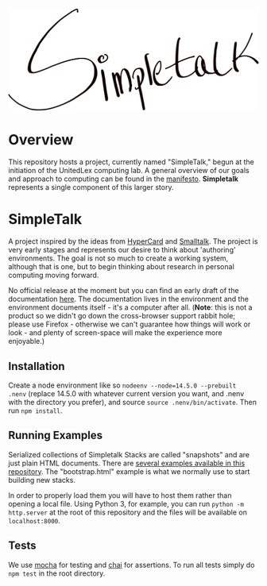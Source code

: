 ![](images/simpletalk-calligraphy1.svg)
# Overview
This repository hosts a project, currently named "SimpleTalk," begun at the initiation of the UnitedLex computing lab. A general overview of our goals and approach to computing can be found in the [manifesto](ComputingManifesto.pdf). __Simpletalk__ represents a single component of this larger story.

# SimpleTalk
A project inspired by the ideas from [HyperCard](https://en.wikipedia.org/wiki/HyperCard) and [Smalltalk](https://en.wikipedia.org/wiki/Smalltalk). The project is very early stages and represents our desire to think about 'authoring' environments. The goal is not so much to create a working system, although that is one, but to begin thinking about research in personal computing moving forward.

No official release at the moment but you can find an early draft of the documentation [here](https://simpletalk.systems/). The documentation lives in the environment and the environment documents itself - it's a computer after all. (**Note**: this is not a product so we didn't go down the cross-browser support rabbit hole; please use Firefox - otherwise we can't guarantee how things will work or look - and plenty of screen-space will make the experience more enjoyable.) 

## Installation

Create a node environment like so `nodeenv --node=14.5.0 --prebuilt  .nenv` (replace 14.5.0 with whatever current version you want, and .nenv with the directory you prefer), and source `source .nenv/bin/activate`. Then run `npm install`.
  
## Running Examples
  
Serialized collections of Simpletalk Stacks are called "snapshots" and are just plain HTML documents. There are [several examples available in this repository](https://github.com/dkrasner/Simpletalk/tree/master/js/objects/examples). The "bootstrap.html" example is what we normally use to start building new stacks.
  
In order to properly load them you will have to host them rather than opening a local file. Using Python 3, for example, you can run `python -m http.server` at the root of this repository and the files will be available on `localhost:8000`.


## Tests

We use [mocha](https://mochajs.org/) for testing and [chai](https://www.npmjs.com/package/chai) for assertions. To run all tests simply do `npm test` in the root directory.
